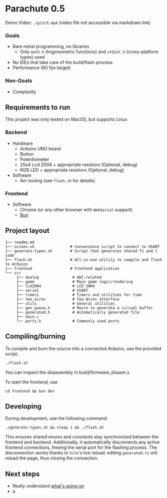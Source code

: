 # Parachute 0.5

Demo Video: `./pitch.mp4` (video file not accessible via markdown link)

### Goals

- Bare metal programming, no libraries
    - Only `math.h` (trigonometric functions) and `stdint.h` (cross-platform types) used
- No IDEs that take care of the build/flash process
- Performance (60 fps target)

### Non-Goals

- Complexity

## Requirements to run

This project was only tested on MacOS, but supports Linux

### Backend

- Hardware
    - Arduino UNO board
    - Button
    - Potentiometer
    - 20x4 Lcd 2004 + appropriate resistors (Optional, debug)
    - RGB LED + appropriate resistors (Optional, debug)
- Software
    - Avr tooling (see `flash.sh` for details)

### Frontend

- Software
    - Chrome (or any other browser with `WebSerial` support)
    - [Bun](https://bun.sh/)

## Project layout

```
├── readme.md
├── screen.sh                # Convenience script to connect to USART
├── generate-types.sh        # Script that generates shared Ts and C code
├── flash.sh                 # All-in-one utility to compile and flash to Arduino
├── frontend                 # Frontend application
└── src
     ├── analog               # ADC-related
     ├── game                 # Main game logic/rendering
     ├── lcd2004              # LCD 2004
     ├── serial               # USART
     ├── timers               # Timers and utilities for time
     ├── two_wires            # Two Wires Interface
     ├── utils                # General utilities
     ├── gen_queue.h          # Macro to generate a circual buffer
     ├── generated.h          # Automatically generated file
     ├── main.c
     └── ports.h              # Commonly used ports
```

## Compiling/burning

To compile and burn the source into a connected Arduino, use the provided script:

```
./flash.sh
```

You can inspect the disassembly in build/firmware_disasm.s

To start the frontend, use

```
cd frontend && bun dev
```

## Developing

During development, use the following command:

```
./generate-types.sh && sleep 1 && ./flash.sh
```

This ensures shared enums and constants stay synchronized between the frontend and backend. Additionally, it automatically disconnects any active frontend connections, freeing the serial port for the flashing process.
The disconnection works thanks to `Vite`'s live reload: editing `generated.ts` will reload the page, thus closing the connection.

## Next steps

- Really understand [what's going on](https://www.nongnu.org/avr-libc/user-manual/FAQ.html#faq_libm)
- a
